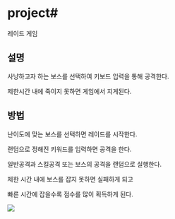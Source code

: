# project# 
레이드 게임

## 설명

사냥하고자 하는 보스를 선택하여 키보드 입력을 통해 공격한다. 

제한시간 내에 죽이지 못하면 게임에서 지게된다.

## 방법

난이도에 맞는 보스를 선택하면 레이드를 시작한다.

랜덤으로 정해진 키워드를 입력하면 공격을 한다.

일반공격과 스킬공격 또는 보스의 공격을 랜덤으로 실행한다.

제한 시간 내에 보스를 잡지 못하면 실패하게 되고

빠른 시간에 잡을수록 점수를 많이 획득하게 된다.
 
<img src="C:\Users\Public\Pictures\Sample Pictures">
